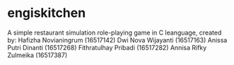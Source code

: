 # engiskitchen
A simple restaurant simulation role-playing game in C leanguage, created by:
Hafizha Novianingrum (16517142)
Dwi Nova Wijayanti (16517163)
Anissa Putri Dinanti (16517268)
Fithratulhay Pribadi (16517282)
Annisa Rifky Zulmeika	(16517387)
